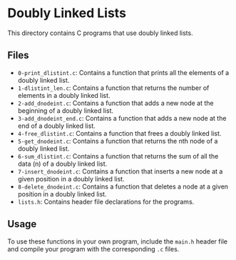 # Doubly Linked Lists

This directory contains C programs that use doubly linked lists.

## Files

- `0-print_dlistint.c`: Contains a function that prints all the elements of a doubly linked list.
- `1-dlistint_len.c`: Contains a function that returns the number of elements in a doubly linked list.
- `2-add_dnodeint.c`: Contains a function that adds a new node at the beginning of a doubly linked list.
- `3-add_dnodeint_end.c`: Contains a function that adds a new node at the end of a doubly linked list.
- `4-free_dlistint.c`: Contains a function that frees a doubly linked list.
- `5-get_dnodeint.c`: Contains a function that returns the nth node of a doubly linked list.
- `6-sum_dlistint.c`: Contains a function that returns the sum of all the data (n) of a doubly linked list.
- `7-insert_dnodeint.c`: Contains a function that inserts a new node at a given position in a doubly linked list.
- `8-delete_dnodeint.c`: Contains a function that deletes a node at a given position in a doubly linked list.
- `lists.h`: Contains header file declarations for the programs.

## Usage

To use these functions in your own program, include the `main.h` header file and compile your program with the corresponding `.c` files.
